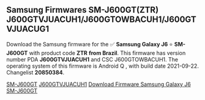<h2>Samsung Firmwares SM-J600GT(ZTR) J600GTVJUACUH1/J600GTOWBACUH1/J600GTVJUACUG1</h2>
Download the Samsung firmware for the ✅ <strong>Samsung Galaxy J6 </strong> ⭐ <strong>SM-J600GT</strong> with product code <strong>ZTR</strong> <strong> from Brazil</strong>. This firmware has version number PDA <strong>J600GTVJUACUH1</strong> and CSC J600GTOWBACUH1. The operating system of this firmware is Android Q , with build date 2021-09-22. Changelist <strong>20850384</strong>.


[SM-J600GT](https://samfirm.shop/samsung/model/SM-J600GT)
[J600GTVJUACUH1](https://samfirm.shop/samsung/pda/J600GTVJUACUH1)
[Download Firmware Samsung Galaxy J6 SM-J600GT](https://samfirm.shop/samsung/firmware/458910)
